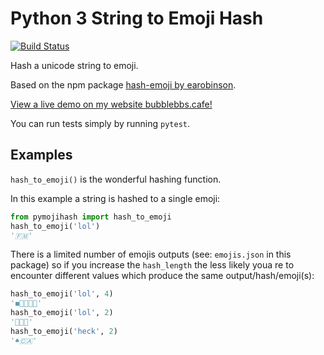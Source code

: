 # Python 3 String to Emoji Hash

[![Build
Status](https://travis-ci.org/lily-fyi/pymojihash.svg?branch=master)](https://travis-ci.org/lily-fyi/pymojihash)

Hash a unicode string to emoji.

Based on the npm package [hash-emoji by
earobinson](https://github.com/earobinson/hash-emoji).

[View a live demo on my website bubblebbs.cafe!](http://bubblebbs.cafe)

You can run tests simply by running `pytest`.

## Examples

`hash_to_emoji()` is the wonderful hashing function.

In this example a string is hashed to a single emoji:

```python
from pymojihash import hash_to_emoji
hash_to_emoji('lol')
'🇫🇲'
```

There is a limited number of emojis outputs (see: `emojis.json` in this
package) so if you increase the `hash_length` the less likely youa re to
encounter different values which produce the same output/hash/emoji(s):

```python
hash_to_emoji('lol', 4)
'◼️🍕🍐🇫🇲'
hash_to_emoji('lol', 2)
'🍐🇫🇲'
hash_to_emoji('heck', 2)
'♠️🇨🇦'
```
